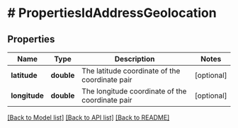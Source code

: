 # # PropertiesIdAddressGeolocation

## Properties

Name | Type | Description | Notes
------------ | ------------- | ------------- | -------------
**latitude** | **double** | The latitude coordinate of the coordinate pair | [optional]
**longitude** | **double** | The longitude coordinate of the coordinate pair | [optional]

[[Back to Model list]](../../README.md#models) [[Back to API list]](../../README.md#endpoints) [[Back to README]](../../README.md)
